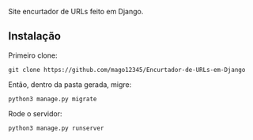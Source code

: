 Site encurtador de URLs feito em Django.

Instalação
----------
Primeiro clone:

``git clone https://github.com/mago12345/Encurtador-de-URLs-em-Django``

Então, dentro da pasta gerada, migre:

``python3 manage.py migrate``

Rode o servidor:

``python3 manage.py runserver``
